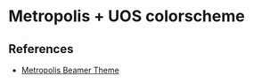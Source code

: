 # Metropolis + UOS colorscheme


## References
* [Metropolis Beamer Theme](https://www.overleaf.com/latex/templates/metropolis-beamer-theme/qzyvdhrntfmr)
